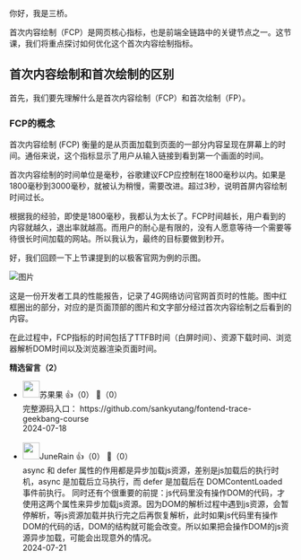你好，我是三桥。

首次内容绘制（FCP）是网页核心指标，也是前端全链路中的关键节点之一。这节课，我们将重点探讨如何优化这个首次内容绘制指标。

## 首次内容绘制和首次绘制的区别

首先，我们要先理解什么是首次内容绘制（FCP）和首次绘制（FP）。

### FCP的概念

首次内容绘制 (FCP) 衡量的是从页面加载到页面的一部分内容呈现在屏幕上的时间。通俗来说，这个指标显示了用户从输入链接到看到第一个画面的时间。

首次内容绘制的时间单位是毫秒，谷歌建议FCP应控制在1800毫秒以内。如果是1800毫秒到3000毫秒，就被认为稍慢，需要改进。超过3秒，说明首屏内容绘制时间过长。

根据我的经验，即使是1800毫秒，我都认为太长了。FCP时间越长，用户看到的内容就越久，退出率就越高。而用户的耐心是有限的，没有人愿意等待一个需要等待很长时间加载的网站。所以我认为，最终的目标要做到秒开。

好，我们回顾一下上节课提到的以极客官网为例的示图。

![图片](https://static001.geekbang.org/resource/image/4a/85/4a21dc12f267ac9637b8b19b69641a85.png?wh=2000x943)

这是一份开发者工具的性能报告，记录了4G网络访问官网首页时的性能。图中红框圈出的部分，对应的是页面顶部的图片和文字部分经过首次内容绘制之后看到的内容。

在此过程中，FCP指标的时间包括了TTFB时间（白屏时间）、资源下载时间、浏览器解析DOM时间以及浏览器渲染页面时间。
<div><strong>精选留言（2）</strong></div><ul>
<li><img src="https://static001.geekbang.org/account/avatar/00/2b/86/73/5190bbde.jpg" width="30px"><span>苏果果</span> 👍（0） 💬（0）<div>完整源码入口：
https:&#47;&#47;github.com&#47;sankyutang&#47;fontend-trace-geekbang-course</div>2024-07-18</li><br/><li><img src="https://static001.geekbang.org/account/avatar/00/38/49/2f/590142fb.jpg" width="30px"><span>JuneRain</span> 👍（0） 💬（0）<div>async 和 defer 属性的作用都是异步加载js资源，差别是js加载后的执行时机，async 是加载后立马执行，而 defer 是加载后在 DOMContentLoaded 事件前执行。
同时还有个很重要的前提：js代码里没有操作DOM的代码，才使用这两个属性来异步加载js资源。因为DOM的解析过程中遇到js资源，会暂停解析，等js资源加载并执行完之后再恢复解析，此时如果js代码里有操作DOM的代码的话，DOM的结构就可能会改变。所以如果把会操作DOM的js资源异步加载，可能会出现意外的情况。</div>2024-07-21</li><br/>
</ul>
